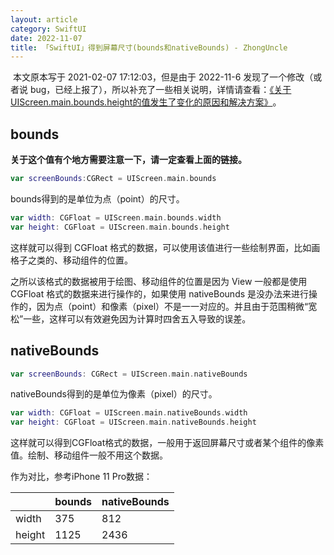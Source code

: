 ```yaml
---
layout: article
category: SwiftUI
date: 2022-11-07
title: 「SwiftUI」得到屏幕尺寸(bounds和nativeBounds) - ZhongUncle
---
```

<!-- excerpt-start -->
​
本文原本写于 2021-02-07 17:12:03，但是由于 2022-11-6 发现了一个修改（或者说 bug，已经上报了），所以补充了一些相关说明，详情请查看：[《关于UIScreen.main.bounds.height的值发生了变化的原因和解决方案》​​​​​​](/_blogs/2022-11-07-%E5%85%B3%E4%BA%8EUIScreen.main.bounds.height%E7%9A%84%E5%80%BC%E5%8F%91%E7%94%9F%E4%BA%86%E5%8F%98%E5%8C%96%E7%9A%84%E5%8E%9F%E5%9B%A0%E5%92%8C%E8%A7%A3%E5%86%B3%E6%96%B9%E6%A1%88.md)​。

## bounds

**关于这个值有个地方需要注意一下，请一定查看上面的链接。**

```swift
var screenBounds:CGRect = UIScreen.main.bounds
```

bounds得到的是单位为点（point）的尺寸。

```swift
var width: CGFloat = UIScreen.main.bounds.width
var height: CGFloat = UIScreen.main.bounds.height
```

这样就可以得到 CGFloat 格式的数据，可以使用该值进行一些绘制界面，比如画格子之类的、移动组件的位置。

之所以该格式的数据被用于绘图、移动组件的位置是因为 View 一般都是使用 CGFloat 格式的数据来进行操作的，如果使用 nativeBounds 是没办法来进行操作的，因为点（point）和像素（pixel）不是一一对应的。并且由于范围稍微“宽松”一些，这样可以有效避免因为计算时四舍五入导致的误差。

## nativeBounds

```swift
var screenBounds: CGRect = UIScreen.main.nativeBounds
```

nativeBounds得到的是单位为像素（pixel）的尺寸。

```swift
var width: CGFloat = UIScreen.main.nativeBounds.width
var height: CGFloat = UIScreen.main.nativeBounds.height
```

这样就可以得到CGFloat格式的数据，一般用于返回屏幕尺寸或者某个组件的像素值。绘制、移动组件一般不用这个数据。

作为对比，参考iPhone 11 Pro数据：

|  | bounds | nativeBounds |
|-|-|-|
| width | 375 |	812 |
| height | 1125 | 2436 |